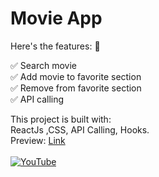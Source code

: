 # Movie App
Here's the features: 🚀

✅ Search movie <br>
✅ Add movie to favorite section<br>
✅ Remove from favorite section<br>
✅ API calling <br>

This project is built with:<br>
ReactJs ,CSS, API Calling, Hooks. <br>
Preview:  <a href="https://movie-appp-oxs42ta34-haritharu41s-projects.vercel.app/">Link</a> <br><br>
[![YouTube](http://i.ytimg.com/vi/bQoEfRduNco/hqdefault.jpg)](https://www.youtube.com/watch?v=bQoEfRduNco)
